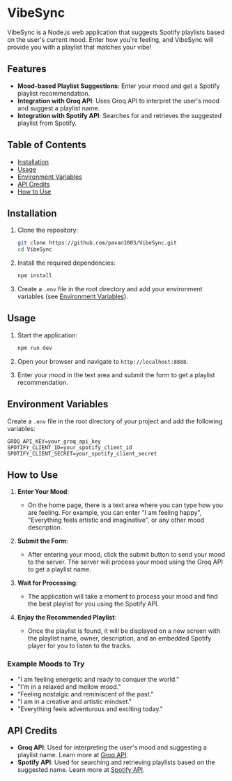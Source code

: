 # VibeSync

VibeSync is a Node.js web application that suggests Spotify playlists based on the user's current mood. Enter how you're feeling, and VibeSync will provide you with a playlist that matches your vibe!

## Features

- **Mood-based Playlist Suggestions**: Enter your mood and get a Spotify playlist recommendation.
- **Integration with Groq API**: Uses Groq API to interpret the user's mood and suggest a playlist name.
- **Integration with Spotify API**: Searches for and retrieves the suggested playlist from Spotify.

## Table of Contents

- [Installation](#installation)
- [Usage](#usage)
- [Environment Variables](#environment-variables)
- [API Credits](#api-credits)
- [How to Use](#how-to-use)

## Installation

1. Clone the repository:
   ```sh
   git clone https://github.com/pavan1003/VibeSync.git
   cd VibeSync
   ```

2. Install the required dependencies:
   ```sh
   npm install
   ```

3. Create a `.env` file in the root directory and add your environment variables (see [Environment Variables](#environment-variables)).

## Usage

1. Start the application:
   ```sh
   npm run dev
   ```

2. Open your browser and navigate to `http://localhost:8888`.

3. Enter your mood in the text area and submit the form to get a playlist recommendation.

## Environment Variables

Create a `.env` file in the root directory of your project and add the following variables:

```plaintext
GROQ_API_KEY=your_groq_api_key
SPOTIFY_CLIENT_ID=your_spotify_client_id
SPOTIFY_CLIENT_SECRET=your_spotify_client_secret
```

## How to Use

1. **Enter Your Mood**:
   - On the home page, there is a text area where you can type how you are feeling. For example, you can enter "I am feeling happy", "Everything feels artistic and imaginative", or any other mood description.

2. **Submit the Form**:
   - After entering your mood, click the submit button to send your mood to the server. The server will process your mood using the Groq API to get a playlist name.

3. **Wait for Processing**:
   - The application will take a moment to process your mood and find the best playlist for you using the Spotify API.

4. **Enjoy the Recommended Playlist**:
   - Once the playlist is found, it will be displayed on a new screen with the playlist name, owner, description, and an embedded Spotify player for you to listen to the tracks.

### Example Moods to Try

- "I am feeling energetic and ready to conquer the world."
- "I'm in a relaxed and mellow mood."
- "Feeling nostalgic and reminiscent of the past."
- "I am in a creative and artistic mindset."
- "Everything feels adventurous and exciting today."

## API Credits

- **Groq API**: Used for interpreting the user's mood and suggesting a playlist name. Learn more at [Groq API](https://groq.com/).
- **Spotify API**: Used for searching and retrieving playlists based on the suggested name. Learn more at [Spotify API](https://developer.spotify.com/documentation/web-api/).

